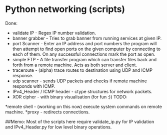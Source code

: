 # Python networking (scripts)

Done:

* validate IP - Regex IP number validation.
* banner grabber - Tries to grab banner from running services at given IP.
* port Scanner - Enter an IP address and port numbers the program will then attempt to find open ports on the given computer by connecting to each of them. On any successful connections mark the port as open.
* simple FTP - A file transfer program which can transfer files back and forth from a remote machine. Acts as both server and client.
* traceroute - (alpha) trace routes to destination using UDP and ICMP response.
* udp scanner - sends UDP packets and checks if remote machine responds with ICMP.
* IPv4_Header / ICMP header - ctype structures for network packets.
* XOR cipher - with binary visualisation (for fun :))
TODO:

*remote shell - (working on this now) execute system commands on remote machine.
*proxy - redirects connections. 

##Memo:
Most of the scripts here require validate_ip.py for IP validation and
IPv4_Header.py for low level binary operations.
